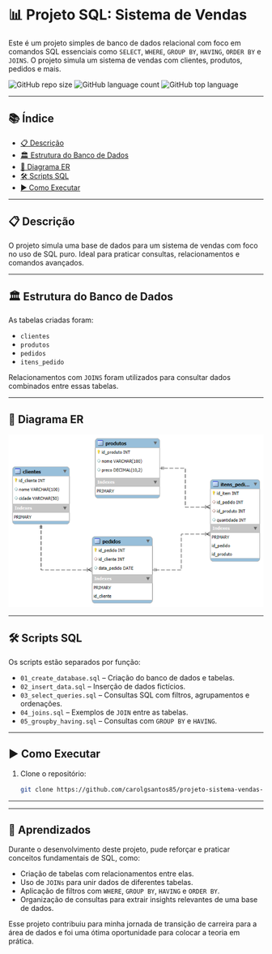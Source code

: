# 📊 Projeto SQL: Sistema de Vendas

Este é um projeto simples de banco de dados relacional com foco em comandos SQL essenciais como `SELECT`, `WHERE`, `GROUP BY`, `HAVING`, `ORDER BY` e `JOINS`. O projeto simula um sistema de vendas com clientes, produtos, pedidos e mais.

![GitHub repo size](https://img.shields.io/github/repo-size/carolgsantos85/projeto-sistema-vendas-sql)
![GitHub language count](https://img.shields.io/github/languages/count/carolgsantos85/projeto-sistema-vendas-sql)
![GitHub top language](https://img.shields.io/github/languages/top/carolgsantos85/projeto-sistema-vendas-sql)

---

## 📚 Índice

- [📋 Descrição](#descrição)
- [🏛️ Estrutura do Banco de Dados](#estrutura-do-banco-de-dados)
- [🧭 Diagrama ER](#diagrama-er)
- [🛠️ Scripts SQL](#scripts-sql)
- [▶️ Como Executar](#como-executar)

---

## 📋 Descrição

O projeto simula uma base de dados para um sistema de vendas com foco no uso de SQL puro. Ideal para praticar consultas, relacionamentos e comandos avançados.

---

## 🏛️ Estrutura do Banco de Dados

As tabelas criadas foram:
- `clientes`
- `produtos`
- `pedidos`
- `itens_pedido`

Relacionamentos com `JOINS` foram utilizados para consultar dados combinados entre essas tabelas.

---

## 🧭 Diagrama ER

![Diagrama ER do sistema](https://github.com/carolgsantos85/projeto-sistema-vendas-sql/blob/main/diagrama_er.png)

---

## 🛠️ Scripts SQL

Os scripts estão separados por função:

- `01_create_database.sql` – Criação do banco de dados e tabelas.
- `02_insert_data.sql` – Inserção de dados fictícios.
- `03_select_queries.sql` – Consultas SQL com filtros, agrupamentos e ordenações.
- `04_joins.sql` – Exemplos de `JOIN` entre as tabelas.
- `05_groupby_having.sql` – Consultas com `GROUP BY` e `HAVING`.

---

## ▶️ Como Executar

1. Clone o repositório:
   ```bash
   git clone https://github.com/carolgsantos85/projeto-sistema-vendas-sql.git

---

---

## 📘 Aprendizados

Durante o desenvolvimento deste projeto, pude reforçar e praticar conceitos fundamentais de SQL, como:

- Criação de tabelas com relacionamentos entre elas.
- Uso de `JOINs` para unir dados de diferentes tabelas.
- Aplicação de filtros com `WHERE`, `GROUP BY`, `HAVING` e `ORDER BY`.
- Organização de consultas para extrair insights relevantes de uma base de dados.

Esse projeto contribuiu para minha jornada de transição de carreira para a área de dados e foi uma ótima oportunidade para colocar a teoria em prática.

   

